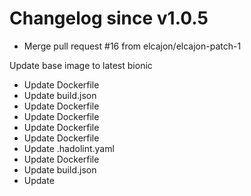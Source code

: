 # Changelog since v1.0.5
- Merge pull request #16 from elcajon/elcajon-patch-1

Update base image to latest bionic 
- Update Dockerfile 
- Update build.json 
- Update Dockerfile 
- Update Dockerfile 
- Update Dockerfile 
- Update Dockerfile 
- Update .hadolint.yaml 
- Update Dockerfile 
- Update build.json 
- Update 
